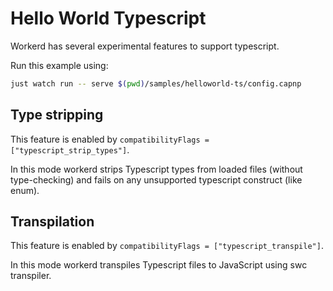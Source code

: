 # Hello World Typescript

Workerd has several experimental features to support typescript.

Run this example using:

```bash
just watch run -- serve $(pwd)/samples/helloworld-ts/config.capnp
```

## Type stripping

This feature is enabled by `compatibilityFlags = ["typescript_strip_types"]`.

In this mode workerd strips Typescript types from loaded files (without type-checking) and fails
on any unsupported typescript construct (like enum).

## Transpilation

This feature is enabled by `compatibilityFlags = ["typescript_transpile"]`.

In this mode workerd transpiles Typescript files to JavaScript using swc transpiler.
